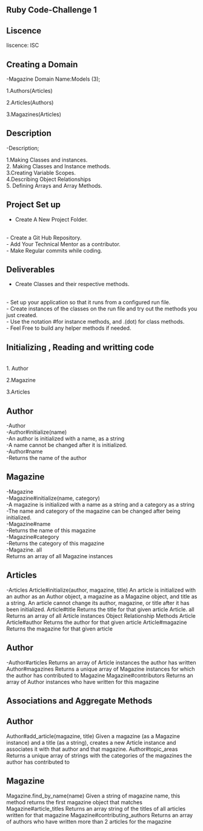 ## Ruby Code-Challenge 1

 ## Liscence

liscence: ISC 

## Creating a Domain

-Magazine Domain Name:Models (3);

1.Authors(Articles)

2.Articles(Authors)

3.Magazines(Articles)

## Description

-Description;

1.Making Classes and instances.
<br>
2. Making Classes and Instance methods.
<br>
3.Creating Variable Scopes.
<br>
4.Describing Object Relationships
<br>
5. Defining Arrays and Array Methods.

## Project Set up

- Create A New Project Folder.
<br>
- Create a Git Hub Repository.
<br>
- Add Your Technical Mentor as a contributor.
<br>
- Make Regular commits while coding.

## Deliverables 

- Create  Classes and their respective methods.
<br>
- Set up your application so that it runs from a configured run file.
<br>
- Create instances of the classes on the run file and try out the methods you just created.
<br>
- Use the notation #for instance methods, and .(dot) for class methods.
<br>
- Feel Free to build any helper methods if needed.

## Initializing , Reading and writting code
<br>
1. Author

2.Magazine

3.Articles

## Author

-Author
<br>
-Author#initialize(name)
<br>
-An author is initialized with a name, as a string
<br>
-A name cannot be changed after it is initialized.
<br>
-Author#name
<br>
-Returns the name of the author
<br>

## Magazine

-Magazine
<br>
-Magazine#initialize(name, category)
<br>
-A magazine is initialized with a name as a string and a category as a string
<br>
-The name and category of the magazine can be changed after being initialized.
<br>
-Magazine#name
<br>
-Returns the name of this magazine
<br>
-Magazine#category
<br>
-Returns the category of this magazine
<br>
-Magazine. all
<br>
Returns an array of all Magazine instances
<br>

## Articles
-Articles
Article#initialize(author, magazine, title)
An article is initialized with an author as an Author object, a magazine as a Magazine object, and title as a string.
An article cannot change its author, magazine, or title after it has been initialized.
Article#title
Returns the title for that given article
Article. all
Returns an array of all Article instances
Object Relationship Methods
Article
Article#author
Returns the author for that given article
Article#magazine
Returns the magazine for that given article
 
 

 ## Author
 -Author#articles
Returns an array of Article instances the author has written
Author#magazines
Returns a unique array of Magazine instances for which the author has contributed to
Magazine
Magazine#contributors
Returns an array of Author instances who have written for this magazine

 ## Associations and Aggregate Methods

 ## Author
Author#add_article(magazine, title)
Given a magazine (as a Magazine instance) and a title (as a string), creates a new Article instance and associates it with that author and that magazine.
Author#topic_areas
Returns a unique array of strings with the categories of the magazines the author has contributed to



 ## Magazine
Magazine.find_by_name(name)
Given a string of magazine name, this method returns the first magazine object that matches
Magazine#article_titles
Returns an array string of the titles of all articles written for that magazine
Magazine#contributing_authors
Returns an array of authors who have written more than 2 articles for the magazine
